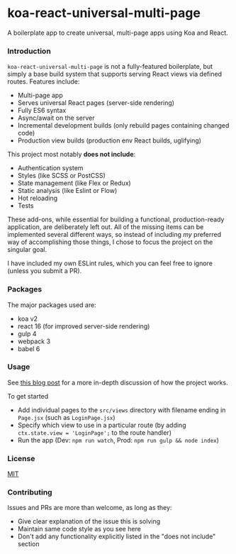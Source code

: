 koa-react-universal-multi-page
==============

A boilerplate app to create universal, multi-page apps using Koa and React.

### Introduction

`koa-react-universal-multi-page` is not a fully-featured boilerplate, but simply a base build system that supports serving React views via defined routes. Features include:
* Multi-page app
* Serves universal React pages (server-side rendering)
* Fully ES6 syntax
* Async/await on the server
* Incremental development builds (only rebuild pages containing changed code)
* Production view builds (production env React builds, uglifying)

This project most notably **does not include**:
* Authentication system
* Styles (like SCSS or PostCSS)
* State management (like Flex or Redux)
* Static analysis (like Eslint or Flow)
* Hot reloading
* Tests

These add-ons, while essential for building a functional, production-ready application, are deliberately left out. All of the missing items can be implemented several different ways, so instead of including *my* preferred way of accomplishing those things, I chose to focus the project on the singular goal.

I have included my own ESLint rules, which you can feel free to ignore (unless you submit a PR).

### Packages

The major packages used are:
* koa v2
* react 16 (for improved server-side rendering)
* gulp 4
* webpack 3
* babel 6

### Usage

See [this blog post](https://www.sandersdenardi.com/) for a more in-depth discussion of how the project works.

To get started
* Add individual pages to the `src/views` directory with filename ending in `Page.jsx` (such as `LoginPage.jsx`)
* Specify which view to use in a particular route (by adding `ctx.state.view = 'LoginPage';` to the route handler)
* Run the app (Dev: `npm run watch`, Prod: `npm run gulp && node index`)

### License

[MIT](https://github.com/sedenardi/koa-react-universal-multi-page/blob/master/LICENSE)

### Contributing

Issues and PRs are more than welcome, as long as they:
* Give clear explanation of the issue this is solving
* Maintain same code style as you see here
* Don't add any functionality explicitly listed in the "does not include" section
